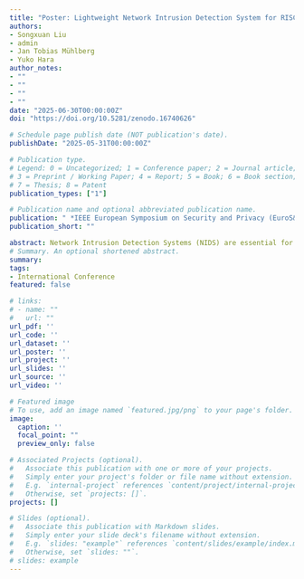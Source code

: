 ```yaml
---
title: "Poster: Lightweight Network Intrusion Detection System for RISC-V Based Edge Devices"
authors:
- Songxuan Liu
- admin
- Jan Tobias Mühlberg
- Yuko Hara
author_notes:
- ""
- ""
- ""
- ""
date: "2025-06-30T00:00:00Z"
doi: "https://doi.org/10.5281/zenodo.16740626"

# Schedule page publish date (NOT publication's date).
publishDate: "2025-05-31T00:00:00Z"

# Publication type.
# Legend: 0 = Uncategorized; 1 = Conference paper; 2 = Journal article;
# 3 = Preprint / Working Paper; 4 = Report; 5 = Book; 6 = Book section;
# 7 = Thesis; 8 = Patent
publication_types: ["1"]

# Publication name and optional abbreviated publication name.
publication: " *IEEE European Symposium on Security and Privacy (EuroS&P)*, Venice, Italy, Jun. 2025"
publication_short: ""

abstract: Network Intrusion Detection Systems (NIDS) are essential for protecting cloud, fog, and edge computing from cyberattacks. With the rapid proliferation of edge devices in the Internet of Things (IoT) ecosystem and their important role in data processing and computing, these devices have become a major target for cyberattacks. Although most of anomaly-based NIDS built with machine learning have shown promise in detecting malicious network traffic, deploying these NIDS models on edge devices remains challenging, mainly because of the limited computational and memory resources of edge devices, their susceptibility to tampering of model parameters, related scalability issues of large NIDS models, and high false-positive rates. To address these challenges, we propose lightweight NIDS that is protected in a multi-enclave Trusted Execution Environment (TEE) architecture. We use neural network unstructured pruning techniques to reduce NIDS model size, and leverage the Keystone Enclave's multi-enclave  TEE architecture to enhance the security and scalability of NIDS. We evaluate the proposed NIDS using the CICIDS 2018 and NSL-KDD datasets and report a 75% reduction for our model's memory usage without significant impact on detection accuracy.
# Summary. An optional shortened abstract.
summary: 
tags:
- International Conference
featured: false

# links:
# - name: ""
#   url: ""
url_pdf: ''
url_code: ''
url_dataset: ''
url_poster: ''
url_project: ''
url_slides: ''
url_source: ''
url_video: ''

# Featured image
# To use, add an image named `featured.jpg/png` to your page's folder. 
image:
  caption: ''
  focal_point: ""
  preview_only: false

# Associated Projects (optional).
#   Associate this publication with one or more of your projects.
#   Simply enter your project's folder or file name without extension.
#   E.g. `internal-project` references `content/project/internal-project/index.md`.
#   Otherwise, set `projects: []`.
projects: []

# Slides (optional).
#   Associate this publication with Markdown slides.
#   Simply enter your slide deck's filename without extension.
#   E.g. `slides: "example"` references `content/slides/example/index.md`.
#   Otherwise, set `slides: ""`.
# slides: example
---
```





